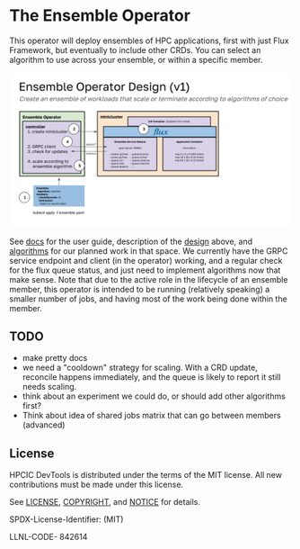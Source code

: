 # The Ensemble Operator

This operator will deploy ensembles of HPC applications, first with just Flux Framework, but eventually to include other CRDs. You can select an algorithm to use across your ensemble, or within a specific member.

![docs/img/design.png](docs/img/design.png)

See [docs](docs) for the user guide, description of the [design](docs/design.md) above, and [algorithms](https://github.com/converged-computing/ensemble-operator/blob/main/docs/algorithms.md#algorithms) for our planned work in that space. We currently have the GRPC service endpoint and client (in the operator) working, and a regular check for the flux queue status, and just need to implement algorithms now that make sense. Note that due to the active role in the lifecycle of an ensemble member, this operator is intended to be running (relatively speaking) a smaller number of jobs, and having most of the work being done within the member.

## TODO

 - make pretty docs
 - we need a "cooldown" strategy for scaling. With a CRD update, reconcile happens immediately, and the queue is likely to report it still needs scaling.
 - think about an experiment we could do, or should add other algorithms first?
 - Think about idea of shared jobs matrix that can go between members (advanced)

## License

HPCIC DevTools is distributed under the terms of the MIT license.
All new contributions must be made under this license.

See [LICENSE](https://github.com/converged-computing/cloud-select/blob/main/LICENSE),
[COPYRIGHT](https://github.com/converged-computing/cloud-select/blob/main/COPYRIGHT), and
[NOTICE](https://github.com/converged-computing/cloud-select/blob/main/NOTICE) for details.

SPDX-License-Identifier: (MIT)

LLNL-CODE- 842614
